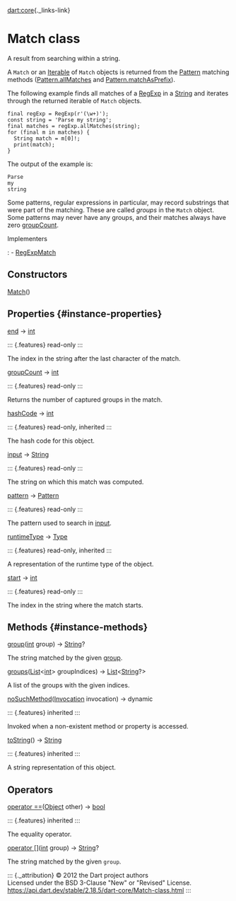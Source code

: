 [dart:core](../dart-core/dart-core-library){._links-link}

Match class
===========

A result from searching within a string.

A `Match` or an [Iterable](iterable-class) of `Match` objects is
returned from the [Pattern](pattern-class) matching methods
([Pattern.allMatches](pattern/allmatches) and
[Pattern.matchAsPrefix](pattern/matchasprefix)).

The following example finds all matches of a [RegExp](regexp-class) in a
[String](string-class) and iterates through the returned iterable of
`Match` objects.

``` {.language-dart data-language="dart"}
final regExp = RegExp(r'(\w+)');
const string = 'Parse my string';
final matches = regExp.allMatches(string);
for (final m in matches) {
  String match = m[0]!;
  print(match);
}
```

The output of the example is:

``` {.language-dart data-language="dart"}
Parse
my
string
```

Some patterns, regular expressions in particular, may record substrings
that were part of the matching. These are called *groups* in the `Match`
object. Some patterns may never have any groups, and their matches
always have zero [groupCount](match/groupcount).

Implementers

:   -   [RegExpMatch](regexpmatch-class)

Constructors
------------

[Match](match/match)()

Properties {#instance-properties}
----------

[end](match/end) → [int](int-class)

::: {.features}
read-only
:::

The index in the string after the last character of the match.

[groupCount](match/groupcount) → [int](int-class)

::: {.features}
read-only
:::

Returns the number of captured groups in the match.

[hashCode](object/hashcode) → [int](int-class)

::: {.features}
read-only, inherited
:::

The hash code for this object.

[input](match/input) → [String](string-class)

::: {.features}
read-only
:::

The string on which this match was computed.

[pattern](match/pattern) → [Pattern](pattern-class)

::: {.features}
read-only
:::

The pattern used to search in [input](match/input).

[runtimeType](object/runtimetype) → [Type](type-class)

::: {.features}
read-only, inherited
:::

A representation of the runtime type of the object.

[start](match/start) → [int](int-class)

::: {.features}
read-only
:::

The index in the string where the match starts.

Methods {#instance-methods}
-------

[group](match/group)([int](int-class) group) → [String](string-class)?

The string matched by the given [group](match/group).

[groups](match/groups)([List](list-class)\<[int](int-class)\>
groupIndices) → [List](list-class)\<[String](string-class)?\>

A list of the groups with the given indices.

[noSuchMethod](object/nosuchmethod)([Invocation](invocation-class)
invocation) → dynamic

::: {.features}
inherited
:::

Invoked when a non-existent method or property is accessed.

[toString](object/tostring)() → [String](string-class)

::: {.features}
inherited
:::

A string representation of this object.

Operators
---------

[operator ==](object/operator_equals)([Object](object-class) other) →
[bool](bool-class)

::: {.features}
inherited
:::

The equality operator.

[operator \[\]](match/operator_get)([int](int-class) group) →
[String](string-class)?

The string matched by the given `group`.

::: {._attribution}
© 2012 the Dart project authors\
Licensed under the BSD 3-Clause \"New\" or \"Revised\" License.\
<https://api.dart.dev/stable/2.18.5/dart-core/Match-class.html>
:::
